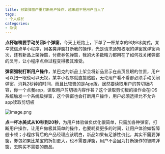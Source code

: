 ```yaml
---
title: 频繁弹窗严重打断用户操作，越来越不把用户当人了
tags:
- 个人成长
categories:
- 杂谈
---
```


**点杯咖啡要手动关闭5个弹窗**，今天上班路上，下单了一杯某幸的9块9冰美式，某幸微信点单小程序，用各类弹窗打断我的操作，光是请求通知权限的弹窗就弹窗两次，还有新品上架弹窗，付费券包弹窗，我的大多数精力都用在了如何找关闭弹窗的叉号，让小程序点单过程变得极其难受。

**弹窗强制打断用户操作**，某巴克的新品上架会将新品显示在首页显眼的位置，用户可以扫一眼也可以无视，某幸小程序就直接贴脸，无论用户看不看都必须手动关闭弹窗，消耗2秒钟的时间，而且比较骚的是App版，居然要读取用户的剪切板内容，你一个点餐app，读取用户剪切板内容作甚？这个读取剪切板的操作会在iOS系统触发一个系统级弹窗，这个弹窗也会打断用户操作，用户必须选择允不允许app读取剪切板

![image.png](https://cdn.fangyuanxiaozhan.com/assets/1688352850874SKxRy3pf.octet-stream)

**点一杯冰美式从10秒到20秒**，为用户体验做负优化很简单，只需加各种弹窗，打断用户操作，让用户做极其简单的操作，也要耗费更多的时间，让用户体验如智障般卡顿；小程序背后的产品经理应该明白，新品如果有足够性价比，其实不需要弹窗，券包如果比某宝的折扣更大，也不需要弹窗，用户不会因为打断操作的智障弹窗，去购买不需要的商品。
